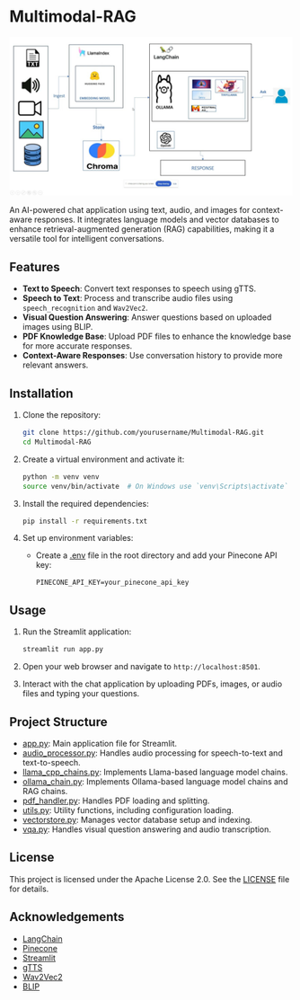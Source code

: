 # Multimodal-RAG

![Project Summary](/maxresdefault.jpg)

An AI-powered chat application using text, audio, and images for context-aware responses. It integrates language models and vector databases to enhance retrieval-augmented generation (RAG) capabilities, making it a versatile tool for intelligent conversations.

## Features

- **Text to Speech**: Convert text responses to speech using gTTS.
- **Speech to Text**: Process and transcribe audio files using `speech_recognition` and `Wav2Vec2`.
- **Visual Question Answering**: Answer questions based on uploaded images using BLIP.
- **PDF Knowledge Base**: Upload PDF files to enhance the knowledge base for more accurate responses.
- **Context-Aware Responses**: Use conversation history to provide more relevant answers.

## Installation

1. Clone the repository:
    ```sh
    git clone https://github.com/yourusername/Multimodal-RAG.git
    cd Multimodal-RAG
    ```

2. Create a virtual environment and activate it:
    ```sh
    python -m venv venv
    source venv/bin/activate  # On Windows use `venv\Scripts\activate`
    ```

3. Install the required dependencies:
    ```sh
    pip install -r requirements.txt
    ```

4. Set up environment variables:
    - Create a [.env](http://_vscodecontentref_/1) file in the root directory and add your Pinecone API key:
        ```
        PINECONE_API_KEY=your_pinecone_api_key
        ```

## Usage

1. Run the Streamlit application:
    ```sh
    streamlit run app.py
    ```

2. Open your web browser and navigate to `http://localhost:8501`.

3. Interact with the chat application by uploading PDFs, images, or audio files and typing your questions.

## Project Structure

- [app.py](http://_vscodecontentref_/2): Main application file for Streamlit.
- [audio_processor.py](http://_vscodecontentref_/3): Handles audio processing for speech-to-text and text-to-speech.
- [llama_cpp_chains.py](http://_vscodecontentref_/4): Implements Llama-based language model chains.
- [ollama_chain.py](http://_vscodecontentref_/5): Implements Ollama-based language model chains and RAG chains.
- [pdf_handler.py](http://_vscodecontentref_/6): Handles PDF loading and splitting.
- [utils.py](http://_vscodecontentref_/7): Utility functions, including configuration loading.
- [vectorstore.py](http://_vscodecontentref_/8): Manages vector database setup and indexing.
- [vqa.py](http://_vscodecontentref_/9): Handles visual question answering and audio transcription.

## License

This project is licensed under the Apache License 2.0. See the [LICENSE](http://_vscodecontentref_/10) file for details.

## Acknowledgements

- [LangChain](https://github.com/langchain-ai/langchain)
- [Pinecone](https://www.pinecone.io/)
- [Streamlit](https://streamlit.io/)
- [gTTS](https://gtts.readthedocs.io/)
- [Wav2Vec2](https://huggingface.co/facebook/wav2vec2-base-960h)
- [BLIP](https://huggingface.co/Salesforce/blip-vqa-base)
